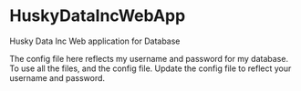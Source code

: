 # HuskyDataIncWebApp
Husky Data Inc Web application for Database

The config file here reflects my username and password for my database. To 
use all the files, and the config file. Update the config file to reflect
your username and password.
